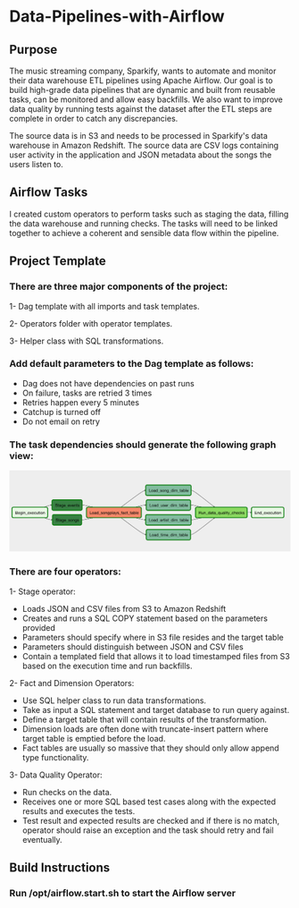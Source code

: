 # Data-Pipelines-with-Airflow

## Purpose

 The music streaming company, Sparkify, wants to automate and monitor their data warehouse ETL pipelines using Apache Airflow. Our goal is to build high-grade data pipelines that are dynamic and built from reusable tasks, can be monitored and allow easy backfills. We also want to improve data quality by running tests against the dataset after the ETL steps are complete in order to catch any discrepancies.

The source data is in S3 and needs to be processed in Sparkify's data warehouse in Amazon Redshift. The source data are CSV logs containing user activity in the application and JSON metadata about the songs the users listen to.

## Airflow Tasks

I created custom operators to perform tasks such as staging the data, filling the data warehouse and running checks. The tasks will need to be linked together to achieve a coherent and sensible data flow within the pipeline.

## Project Template
### There are three major components of the project:

1- Dag template with all imports and task templates.

2- Operators folder with operator templates.

3- Helper class with SQL transformations.

### Add default parameters to the Dag template as follows:
- Dag does not have dependencies on past runs
- On failure, tasks are retried 3 times
- Retries happen every 5 minutes
- Catchup is turned off
- Do not email on retry
### The task dependencies should generate the following graph view:

![Test Image 1](airflow_dag.png)


### There are four operators:
1- Stage operator: 

- Loads JSON and CSV files from S3 to Amazon Redshift
- Creates and runs a SQL COPY statement based on the parameters provided
- Parameters should specify where in S3 file resides and the target table
- Parameters should distinguish between JSON and CSV files
- Contain a templated field that allows it to load timestamped files from S3 based on the execution time and run backfills.

2- Fact and Dimension Operators: 

- Use SQL helper class to run data transformations.
- Take as input a SQL statement and target database to run query against.
- Define a target table that will contain results of the transformation.
- Dimension loads are often done with truncate-insert pattern where target table is emptied before the load.
- Fact tables are usually so massive that they should only allow append type functionality.

3- Data Quality Operator:

- Run checks on the data.
- Receives one or more SQL based test cases along with the expected results and executes the tests.
- Test result and expected results are checked and if there is no match, operator should raise an exception and the task should retry and fail eventually.


## Build Instructions
### Run /opt/airflow.start.sh to start the Airflow server
